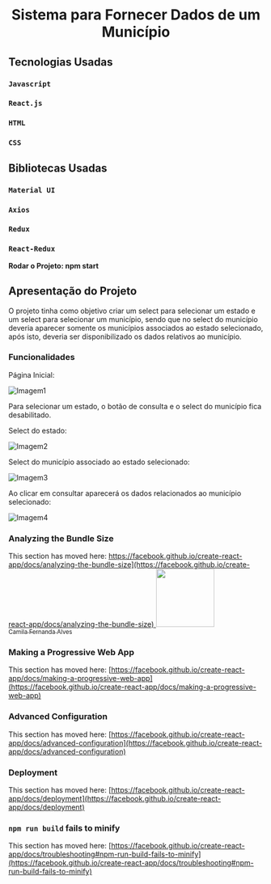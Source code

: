 <h1 align="center"> Sistema para Fornecer Dados de um Município </h1>

## Tecnologias Usadas


### `Javascript`

### `React.js`

### `HTML`

### `CSS`


## Bibliotecas Usadas


### `Material UI`

### `Axios`

### `Redux`

### `React-Redux`

**Rodar o Projeto: npm start**


## Apresentação do Projeto

O projeto tinha como objetivo criar um select para selecionar um estado e um select para selecionar um município, sendo que no select do município deveria aparecer  somente os municípios associados ao estado selecionado, após isto, deveria ser disponibilizado os dados relativos ao município.


### Funcionalidades

Página Inicial:

![Imagem1](https://user-images.githubusercontent.com/87327538/207986439-5373901e-8bc6-4215-8c71-acc665b32069.PNG)

Para selecionar um estado, o botão de consulta e o select do município fica desabilitado.

Select do estado:

![Imagem2](https://user-images.githubusercontent.com/87327538/207986635-6834b72c-9178-45eb-9069-c01839693195.png)

Select do município associado ao estado selecionado:

![Imagem3](https://user-images.githubusercontent.com/87327538/207986748-628da7b8-d2a7-4c0d-8d29-29a37004a36f.png)

Ao clicar em consultar aparecerá os dados relacionados ao município selecionado:

![Imagem4](https://user-images.githubusercontent.com/87327538/207986855-9a1fc8dd-2931-484c-a188-2f6d52026bec.PNG)

### Analyzing the Bundle Size

This section has moved here: [https://facebook.github.io/create-react-app/docs/analyzing-the-bundle-size](https://facebook.github.io/create-react-app/docs/analyzing-the-bundle-size)
<img src="https://avatars.githubusercontent.com/u/37356058?v=4" width=115><br><sub>Camila Fernanda Alves</sub>](https://github.com/jessicaduarte95)
### Making a Progressive Web App

This section has moved here: [https://facebook.github.io/create-react-app/docs/making-a-progressive-web-app](https://facebook.github.io/create-react-app/docs/making-a-progressive-web-app)

### Advanced Configuration

This section has moved here: [https://facebook.github.io/create-react-app/docs/advanced-configuration](https://facebook.github.io/create-react-app/docs/advanced-configuration)

### Deployment

This section has moved here: [https://facebook.github.io/create-react-app/docs/deployment](https://facebook.github.io/create-react-app/docs/deployment)

### `npm run build` fails to minify

This section has moved here: [https://facebook.github.io/create-react-app/docs/troubleshooting#npm-run-build-fails-to-minify](https://facebook.github.io/create-react-app/docs/troubleshooting#npm-run-build-fails-to-minify)
